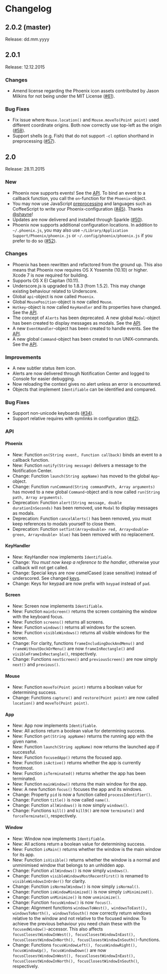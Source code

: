 Changelog
=========

2.0.2 (master)
--------------

Release: dd.mm.yyyy

2.0.1
-----

Release: 12.12.2015

### Changes

- Amend license regarding the Phoenix icon assets contributed by Jason Milkins for not being under the MIT License ([#61](https://github.com/kasper/phoenix/pull/61)).

### Bug Fixes

- Fix issue where `Mouse.location()` and `Mouse.moveTo(Point point)` used different coordinate origins. Both now correctly use top-left as the origin ([#58](https://github.com/kasper/phoenix/issues/58)).
- Support shells (e.g. Fish) that do not support `-cl` option shorthand in preprocessing ([#57](https://github.com/kasper/phoenix/pull/57)).

2.0
---

Release: 28.11.2015

### New

- Phoenix now supports events! See the [API](API.md#2-events). To bind an event to a callback function, you call the `on`-function for the `Phoenix`-object.
- You may now use JavaScript [preprocessing](API.md#preprocessing) and languages such as CoffeeScript to write your Phoenix-configuration ([#45](https://github.com/kasper/phoenix/pull/45)). Thanks [@shayne](https://github.com/shayne/)!
- Updates are now delivered and installed through Sparkle ([#50](https://github.com/kasper/phoenix/issues/50)).
- Phoenix now supports additional configuration locations. In addition to `~/.phoenix.js`, you may also use `~/Library/Application Support/Phoenix/phoenix.js` or `~/.config/phoenix/phoenix.js` if you prefer to do so ([#52](https://github.com/kasper/phoenix/issues/52)).

### Changes

- Phoenix has been rewritten and refactored from the ground up. This also means that Phoenix now requires OS X Yosemite (10.10) or higher. Xcode 7 is now required for building.
- Supports OS X El Capitan (10.11).
- Underscore.js is upgraded to 1.8.3 (from 1.5.2). This may change existing behaviour related to Underscore.
- Global `api`-object is now called `Phoenix`.
- Global `MousePosition`-object is now called `Mouse`.
- `Hotkey`-object is now called `KeyHandler` and its properties have changed. See the [API](API.md#9-keyhandler).
- The concept of `Alerts` has been deprecated. A new global `Modal`-object has been created to display messages as modals. See the [API](API.md#11-modal).
- A new `EventHandler`-object has been created to handle events. See the [API](API.md#10-eventhandler).
- A new global `Command`-object has been created to run UNIX-commands. See the [API](API.md#12-command).

### Improvements

- A new subtler status item icon.
- Alerts are now delivered through Notification Center and logged to Console for easier debugging.
- Now reloading the context gives no alert unless an error is encountered.
- Objects that implement `Identifiable` can be identified and compared.

### Bug Fixes

- Support non-unicode keyboards ([#34](https://github.com/kasper/phoenix/issues/34)).
- Support relative requires with symlinks in configuration ([#42](https://github.com/kasper/phoenix/pull/42)).

### API

#### Phoenix

- New: Function `on(String event, Function callback)` binds an event to a callback function.
- New: Function `notify(String message)` delivers a message to the Notification Center.
- Change: Function `launch(String appName)` has moved to the global `App`-object.
- Change: Function `runCommand(String commandPath, Array arguments)` has moved to a new global `Command`-object and is now called `run(String path, Array arguments)`.
- Deprecation: Function `alert(String message, double durationInSeconds)` has been removed, use `Modal` to display messages as modals.
- Deprecation: Function `cancelAlerts()` has been removed, you must keep references to modals yourself to close them.
- Deprecation: Function `setTint(Array<double> red, Array<double> green, Array<double> blue)` has been removed with no replacement.

#### KeyHandler

- New: KeyHandler now implements `Identifiable`.
- Change: *You must now keep a reference to the handler*, otherwise your callback will not get called.
- Change: Special keys are now camelCased (case sensitive) instead of underscored. See changed [keys](API.md#special-keys).
- Change: Keys for keypad are now prefix with `keypad` instead of `pad`.

#### Screen

- New: Screen now implements `Identifiable`.
- New: Function `mainScreen()` returns the screen containing the window with the keyboard focus.
- New: Function `screens()` returns all screens.
- New: Function `windows()` returns all windows for the screen.
- New: Function `visibleWindows()` returns all visible windows for the screen.
- Change: For clarity, functions `frameIncludingDockAndMenu()` and `frameWithoutDockOrMenu()` are now `frameInRectangle()` and `visibleFrameInRectangle()`, respectively.
- Change: Functions `nextScreen()` and `previousScreen()` are now simply `next()` and `previous()`.

#### Mouse

- New: Function `moveTo(Point point)` returns a boolean value for determining success.
- Change: Functions `capture()` and `restore(Point point)` are now called `location()` and `moveTo(Point point)`.

#### App

- New: App now implements `Identifiable`.
- New: All actions return a boolean value for determining success.
- New: Function `get(String appName)` returns the running app with the given name.
- New: Function `launch(String appName)` now returns the launched app if successful.
- New: Function `focusedApp()` returns the focused app.
- New: Function `isActive()` returns whether the app is currently frontmost.
- New: Function `isTerminated()` returns whether the app has been terminated.
- New: Function `mainWindow()` returns the main window for the app.
- New: A new function `focus()` focuses the app and its windows.
- Change: Property `pid` is now a function called `processIdentifier()`.
- Change: Function `title()` is now called `name()`.
- Change: Function `allWindows()` is now simply `windows()`.
- Change: Functions `kill()` and `kill9()` are now `terminate()` and `forceTerminate()`, respectively.

#### Window

- New: Window now implements `Identifiable`.
- New: All actions return a boolean value for determining success.
- New: Function `isMain()` returns whether the window is the main window for its app.
- New: Function `isVisible()` returns whether the window is a normal and unminimised window that belongs to an unhidden app.
- Change: Function `allWindows()` is now simply `windows()`.
- Change: Function `visibleWindowsMostRecentFirst()` is renamed to `visibleWindowsInOrder()` for clarity.
- Change: Function `isNormalWindow()` is now simply `isNormal()`.
- Change: Function `isWindowMinimized()` is now simply `isMinimized()`.
- Change: Function `unMinimize()` is now `unminimize()`.
- Change: Function `focusWindow()` is now `focus()`.
- Change: Alignment functions `windowsToWest(), windowsToEast(), windowsToNorth(), windowsToSouth()` now correctly return windows relative to the window and not relative to the focused window. To achieve the previous behaviour you need chain these with the `focusedWindow()`-accessor. This also affects `focusClosestWindowInWest(), focusClosestWindowInEast(), focusClosestWindowInNorth(), focusClosestWindowInSouth()`-functions.
- Change: Functions `focusWindowLeft(), focusWindowRight(), focusWindowUp(), focusWindowDown()` are now `focusClosestWindowInWest(), focusClosestWindowInEast(), focusClosestWindowInNorth(), focusClosestWindowInSouth()`, respectively.
